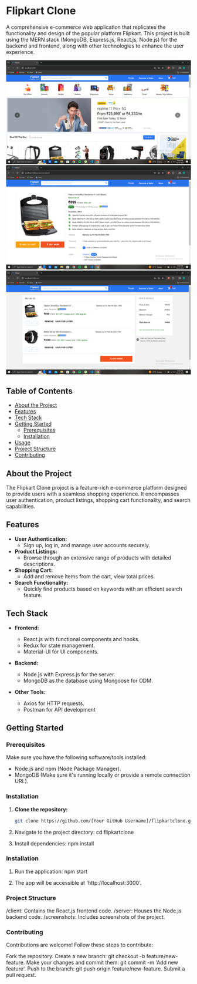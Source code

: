 # Flipkart Clone

A comprehensive e-commerce web application that replicates the functionality and design of the popular platform Flipkart. This project is built using the MERN stack (MongoDB, Express.js, React.js, Node.js) for the backend and frontend, along with other technologies to enhance the user experience.

![Flipkart Clone Screenshot](./screenshots/Home_page.png)
![Flipkart Clone Screenshot](./screenshots/Detail_view_of_product.png)
![Flipkart Clone Screenshot](./screenshots/Cart_Items.png)

## Table of Contents

- [About the Project](#about-the-project)
- [Features](#features)
- [Tech Stack](#tech-stack)
- [Getting Started](#getting-started)
  - [Prerequisites](#prerequisites)
  - [Installation](#installation)
- [Usage](#usage)
- [Project Structure](#project-structure)
- [Contributing](#contributing)


## About the Project

The Flipkart Clone project is a feature-rich e-commerce platform designed to provide users with a seamless shopping experience. It encompasses user authentication, product listings, shopping cart functionality, and search capabilities.

## Features

- **User Authentication:**
  - Sign up, log in, and manage user accounts securely.
- **Product Listings:**
  - Browse through an extensive range of products with detailed descriptions.
- **Shopping Cart:**
  - Add and remove items from the cart, view total prices.
- **Search Functionality:**
  - Quickly find products based on keywords with an efficient search feature.

## Tech Stack

- **Frontend:**
  - React.js with functional components and hooks.
  - Redux for state management.
  - Material-UI for UI components.
- **Backend:**
  - Node.js with Express.js for the server.
  - MongoDB as the database using Mongoose for ODM.

- **Other Tools:**
  - Axios for HTTP requests.
  - Postman for API development

## Getting Started

### Prerequisites

Make sure you have the following software/tools installed:

- Node.js and npm (Node Package Manager).
- MongoDB (Make sure it's running locally or provide a remote connection URL).

### Installation

1. **Clone the repository:**

   ```bash
   git clone https://github.com/[Your GitHub Username]/flipkartclone.git

2. Navigate to the project directory:
   cd flipkartclone

3. Install dependencies:
   npm install

### Installation
1. Run the application:
   npm start

2. The app will be accessible at 'http://localhost:3000'.

### Project Structure
/client:
Contains the React.js frontend code.
/server:
Houses the Node.js backend code.
/screenshots:
Includes screenshots of the project.

### Contributing
Contributions are welcome! Follow these steps to contribute:

Fork the repository.
Create a new branch: git checkout -b feature/new-feature.
Make your changes and commit them: git commit -m 'Add new feature'.
Push to the branch: git push origin feature/new-feature.
Submit a pull request.
   

